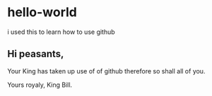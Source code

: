 # hello-world
i used this to learn how to use github

## Hi peasants,

  Your King has taken up use of of github therefore so shall all of you.
 
Yours royaly,
King Bill.
